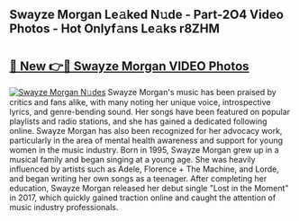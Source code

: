 ## Swayze Morgan Le𝚊ked N𝚞de - Part-2O4 Video Photos - Hot Onlyf𝚊ns Le𝚊ks r8ZHM

# <h2><a href="http://ab71522.deff.icu/?id=Swayze+Morgan">🔗 New 👉🔴 Swayze Morgan VIDEO Photos</a></h2>

[![Swayze Morgan N𝚞des](https://i.imgur.com/rIISA9y.gif)](http://ab71522.deff.icu/?id=Swayze+Morgan)
Swayze Morgan's music has been praised by critics and fans alike, with many noting her unique voice, introspective lyrics, and genre-bending sound. Her songs have been featured on popular playlists and radio stations, and she has gained a dedicated following online. Swayze Morgan has also been recognized for her advocacy work, particularly in the area of mental health awareness and support for young women in the music industry. Born in 1995, Swayze Morgan grew up in a musical family and began singing at a young age. She was heavily influenced by artists such as Adele, Florence + The Machine, and Lorde, and began writing her own songs as a teenager. After completing her education, Swayze Morgan released her debut single "Lost in the Moment" in 2017, which quickly gained traction online and caught the attention of music industry professionals.
